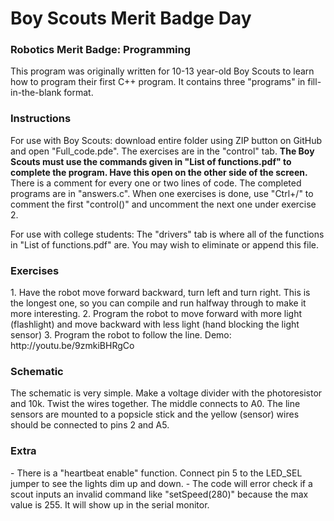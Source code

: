 <h1>Boy Scouts Merit Badge Day</h1>
<h3>Robotics Merit Badge: Programming</h3>

This program was originally written for 10-13 year-old Boy Scouts to learn how to program their first C++ program. It contains three "programs" in fill-in-the-blank format. 

<h3>Instructions</h3>
For use with Boy Scouts: download entire folder using ZIP button on GitHub and open "Full_code.pde". The exercises are in the "control" tab. <b>The Boy Scouts must use the commands given in "List of functions.pdf" to complete the program. Have this open on the other side of the screen.</b> There is a comment for every one or two lines of code. The completed programs are in "answers.c". When one exercises is done, use "Ctrl+/" to comment the first "control()" and uncomment the next one under exercise 2. 

For use with college students: The "drivers" tab is where all of the functions in "List of functions.pdf" are. You may wish to eliminate or append this file.  

<h3>Exercises</h3>
1. Have the robot move forward backward, turn left and turn right. This is the longest one, so you can compile and run halfway through to make it more interesting. 
2. Program the robot to move forward with more light (flashlight) and move backward with less light (hand blocking the light sensor)
3. Program the robot to follow the line. Demo: http://youtu.be/9zmkiBHRgCo

<h3>Schematic</h3>
The schematic is very simple. Make a voltage divider with the photoresistor and 10k. Twist the wires together. The middle connects to A0. The line sensors are mounted to a popsicle stick and the yellow (sensor) wires should be connected to pins 2 and A5. 

<h3>Extra</h3>
- There is a "heartbeat enable" function. Connect pin 5 to the LED_SEL jumper to see the lights dim up and down. 
- The code will error check if a scout inputs an invalid command like "setSpeed(280)" because the max value is 255. It will show up in the serial monitor. 
